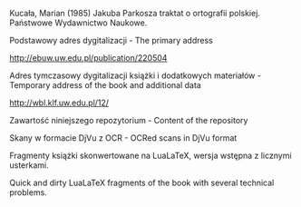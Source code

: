 Kucała, Marian (1985) Jakuba Parkosza traktat o ortografii polskiej. Państwowe Wydawnictwo Naukowe.

Podstawowy adres dygitalizacji - The primary address

http://ebuw.uw.edu.pl/publication/220504


Adres tymczasowy dygitalizacji książki i dodatkowych materiałów - Temporary address of the book and additional data

http://wbl.klf.uw.edu.pl/12/

Zawartość niniejszego repozytorium - Content of the repository

Skany w formacie DjVu z OCR - OCRed scans in DjVu format

Fragmenty książki skonwertowane na LuaLaTeX, wersja wstępna z licznymi usterkami.

Quick and dirty LuaLaTeX fragments of the book with several technical problems.